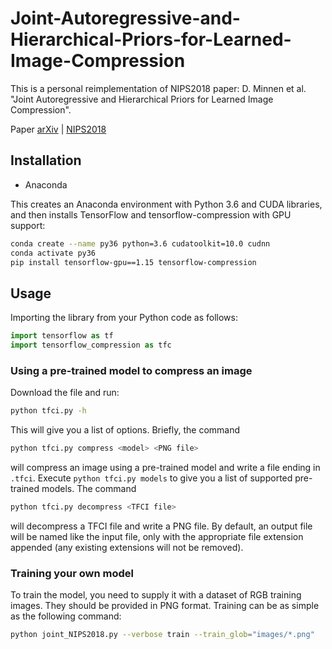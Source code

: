 # Joint-Autoregressive-and-Hierarchical-Priors-for-Learned-Image-Compression
This is a personal reimplementation of NIPS2018 paper: D. Minnen et al. "Joint Autoregressive and Hierarchical Priors for Learned Image Compression".

Paper  [arXiv](https://arxiv.org/abs/1809.02736) | [NIPS2018](https://papers.nips.cc/paper/8275-joint-autoregressive-and-hierarchical-priors-for-learned-image-compression.pdf)

## Installation

- Anaconda

This creates an Anaconda environment with Python 3.6 and CUDA libraries, and then installs TensorFlow and tensorflow-compression with GPU support:
```bash
conda create --name py36 python=3.6 cudatoolkit=10.0 cudnn
conda activate py36
pip install tensorflow-gpu==1.15 tensorflow-compression
```

## Usage
Importing the library from your Python code as follows:

```python
import tensorflow as tf
import tensorflow_compression as tfc
```

### Using a pre-trained model to compress an image

Download the file and run:
```bash
python tfci.py -h
```

This will give you a list of options. Briefly, the command
```bash
python tfci.py compress <model> <PNG file>
```
will compress an image using a pre-trained model and write a file ending in
`.tfci`. Execute `python tfci.py models` to give you a list of supported
pre-trained models. The command
```bash
python tfci.py decompress <TFCI file>
```
will decompress a TFCI file and write a PNG file. By default, an output file
will be named like the input file, only with the appropriate file extension
appended (any existing extensions will not be removed).

### Training your own model
To train the model, you need to supply it with a dataset of RGB training images.
They should be provided in PNG format. Training can be as simple as the
following command:
```bash
python joint_NIPS2018.py --verbose train --train_glob="images/*.png"
```
